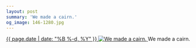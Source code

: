 ```yaml
---
layout: post
summary: 'We made a cairn.'
og_image: 146-1280.jpg
---
```


<p>
 <time>
  <a href="/146">
   {{ page.date | date: "%B %-d, %Y" }}
  </a>
 </time>
 <a href="/146">
  <img alt="We made a cairn." sizes="(min-width: 700px) 50vw, calc(100vw - 2rem)" src="{{ site.assets_url }}/146-640.jpg" srcset="{{ site.assets_url }}/146-1280.jpg 1280w, {{ site.assets_url }}/146-960.jpg 960w, {{ site.assets_url }}/146-640.jpg 640w, {{ site.assets_url }}/146-320.jpg 320w"/>
 </a>
 <span>
  We made a cairn.
 </span>
</p>
